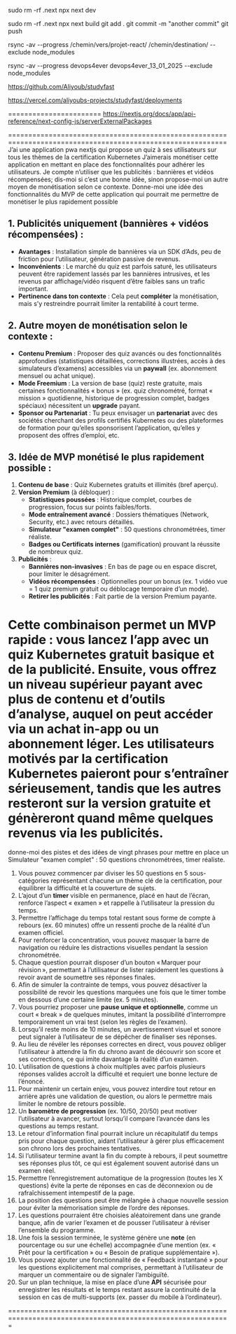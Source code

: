 <!-- 
gh auth login
gh auth logout
 -->


<!-- Pour lancer l'application -->
sudo rm -rf .next
npx next dev

<!-- j'automatise mes commits -->
sudo rm -rf .next
npx next build
git add .
git commit -m "another commit"
git push

<!-- Copier un projet react sans node_modules -->
rsync -av --progress /chemin/vers/projet-react/ /chemin/destination/ --exclude node_modules

<!-- Avant gestion des réponses correctes côté api -->
rsync -av --progress devops4ever  devops4ever_13_01_2025 --exclude node_modules

<!-- A spécifier sur Vercel -->
https://github.com/Aliyoub/studyfast
<!-- Vérification du déploiement -->
https://vercel.com/aliyoubs-projects/studyfast/deployments



=======================
https://nextjs.org/docs/app/api-reference/next-config-js/serverExternalPackages

============================================================================================================
J’ai une application pwa nextjs qui propose un quiz à ses utilisateurs sur tous les thèmes de la certification Kubernetes
J’aimerais monétiser cette application en mettant en place des fonctionnalités pour adhérer les utilisateurs.
Je compte n’utiliser que les publicités : bannières et vidéos récompensées; dis-moi si c’est une bonne idée, sinon propose-moi un autre moyen de monétisation selon ce contexte.
Donne-moi une idée des fonctionnalités du MVP de cette application qui pourrait me permettre de monétiser le plus rapidement possible




## **1. Publicités uniquement (bannières + vidéos récompensées) :**
- **Avantages** : Installation simple de bannières via un SDK d’Ads, peu de friction pour l’utilisateur, génération passive de revenus.  
- **Inconvénients** : Le marché du quiz est parfois saturé, les utilisateurs peuvent être rapidement lassés par les bannières intrusives, et les revenus par affichage/vidéo risquent d’être faibles sans un trafic important.  
- **Pertinence dans ton contexte** : Cela peut **compléter** la monétisation, mais s’y restreindre pourrait limiter la rentabilité à court terme.

## **2. Autre moyen de monétisation selon le contexte :**
- **Contenu Premium** : Proposer des quiz avancés ou des fonctionnalités approfondies (statistiques détaillées, corrections illustrées, accès à des simulateurs d’examens) accessibles via un **paywall** (ex. abonnement mensuel ou achat unique).  
- **Mode Freemium** : La version de base (quiz) reste gratuite, mais certaines fonctionnalités « bonus » (ex. quiz chronométré, format &laquo; mission &raquo; quotidienne, historique de progression complet, badges spéciaux) nécessitent un **upgrade** payant.  
- **Sponsor ou Partenariat** : Tu peux envisager un **partenariat** avec des sociétés cherchant des profils certifiés Kubernetes ou des plateformes de formation pour qu’elles sponsorisent l’application, qu’elles y proposent des offres d’emploi, etc.

## **3. Idée de MVP monétisé le plus rapidement possible :**
1. **Contenu de base** : Quiz Kubernetes gratuits et illimités (bref aperçu).  
2. **Version Premium** (à débloquer) :  
   - **Statistiques poussées** : Historique complet, courbes de progression, focus sur points faibles/forts.  
   - **Mode entraînement avancé** : Dossiers thématiques (Network, Security, etc.) avec retours détaillés.  
   - **Simulateur &quot;examen complet&quot;** : 50 questions chronométrées, timer réaliste.  
   - **Badges ou Certificats internes** (gamification) prouvant la réussite de nombreux quiz.  
3. **Publicités** :  
   - **Bannières non-invasives** : En bas de page ou en espace discret, pour limiter le désagrément.  
   - **Vidéos récompensées** : Optionnelles pour un bonus (ex. 1 vidéo vue = 1 quiz premium gratuit ou déblocage temporaire d’un mode).  
   - **Retirer les publicités** : Fait partie de la version Premium payante.  

Cette **combinaison** permet un **MVP** rapide : vous lancez l’app avec un quiz Kubernetes gratuit basique et de la publicité. Ensuite, vous offrez un **niveau supérieur payant** avec plus de contenu et d’outils d’analyse, auquel on peut accéder via un achat in-app ou un abonnement léger. Les utilisateurs motivés par la certification Kubernetes paieront pour s’entraîner sérieusement, tandis que les autres resteront sur la version gratuite et génèreront quand même quelques revenus via les publicités.
============================================================================================================
donne-moi des pistes et des idées de vingt phrases  pour mettre en place un Simulateur "examen complet" : 50 questions chronométrées, timer réaliste.

1. Vous pouvez commencer par diviser les 50 questions en 5 sous-catégories représentant chacune un thème clé de la certification, pour équilibrer la difficulté et la couverture de sujets.  
2. L’ajout d’un **timer** visible en permanence, placé en haut de l’écran, renforce l’aspect « examen » et rappelle à l’utilisateur la pression du temps.  
3. Permettre l’affichage du temps total restant sous forme de compte à rebours (ex. 60 minutes) offre un ressenti proche de la réalité d’un examen officiel.  
4. Pour renforcer la concentration, vous pouvez masquer la barre de navigation ou réduire les distractions visuelles pendant la session chronométrée.  
5. Chaque question pourrait disposer d’un bouton « Marquer pour révision », permettant à l’utilisateur de lister rapidement les questions à revoir avant de soumettre ses réponses finales.  
6. Afin de simuler la contrainte de temps, vous pouvez désactiver la possibilité de revoir les questions marquées une fois que le timer tombe en dessous d’une certaine limite (ex. 5 minutes).  
7. Vous pourriez proposer une **pause unique et optionnelle**, comme un court « break » de quelques minutes, imitant la possibilité d’interrompre temporairement un vrai test (selon les règles de l’examen).  
8. Lorsqu’il reste moins de 10 minutes, un avertissement visuel et sonore peut signaler à l’utilisateur de se dépêcher de finaliser ses réponses.  
9. Au lieu de révéler les réponses correctes en direct, vous pouvez obliger l’utilisateur à attendre la fin du chrono avant de découvrir son score et ses corrections, ce qui imite davantage la réalité d’un examen.  
10. L’utilisation de questions à choix multiples avec parfois plusieurs réponses valides accroît la difficulté et requiert une bonne lecture de l’énoncé.  
11. Pour maintenir un certain enjeu, vous pouvez interdire tout retour en arrière après une validation de question, ou alors le permettre mais limiter le nombre de retours possible.  
12. Un **baromètre de progression** (ex. 10/50, 20/50) peut motiver l’utilisateur à avancer, surtout lorsqu’il compare l’avancée dans les questions au temps restant.  
13. Le retour d’information final pourrait inclure un récapitulatif du temps pris pour chaque question, aidant l’utilisateur à gérer plus efficacement son chrono lors des prochaines tentatives.  
14. Si l’utilisateur termine avant la fin du compte à rebours, il peut soumettre ses réponses plus tôt, ce qui est également souvent autorisé dans un examen réel.  
15. Permettre l’enregistrement automatique de la progression (toutes les X questions) évite la perte de réponses en cas de déconnexion ou de rafraîchissement intempestif de la page.  
16. La position des questions peut être mélangée à chaque nouvelle session pour éviter la mémorisation simple de l’ordre des réponses.  
17. Les questions pourraient être choisies aléatoirement dans une grande banque, afin de varier l’examen et de pousser l’utilisateur à réviser l’ensemble du programme.  
18. Une fois la session terminée, le système génère une **note** (en pourcentage ou sur une échelle) accompagnée d’une mention (ex. « Prêt pour la certification » ou « Besoin de pratique supplémentaire »).  
19. Vous pouvez ajouter une fonctionnalité de « Feedback instantané » pour les questions explicitement mal comprises, permettant à l’utilisateur de marquer un commentaire ou de signaler l’ambiguïté.  
20. Sur un plan technique, la mise en place d’une **API** sécurisée pour enregistrer les résultats et le temps restant assure la continuité de la session en cas de multi-supports (ex. passer du mobile à l’ordinateur).

=============================================================================================================
